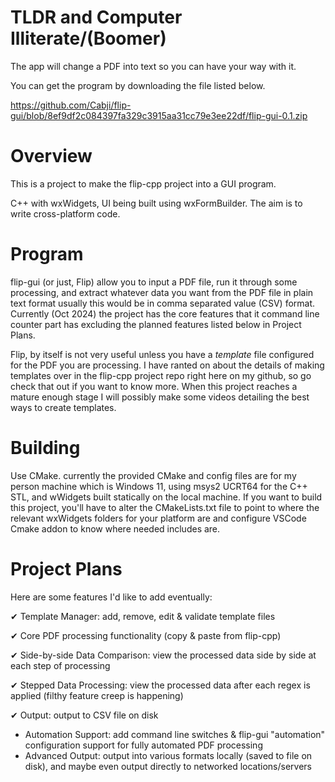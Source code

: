 # TLDR and Computer Illiterate/(Boomer)

The app will change a PDF into text so you can have your way with it.

You can get the program by downloading the file listed below.

https://github.com/Cabji/flip-gui/blob/8ef9df2c084397fa329c3915aa31cc79e3ee22df/flip-gui-0.1.zip

# Overview

This is a project to make the flip-cpp project into a GUI program.

C++ with wxWidgets, UI being built using wxFormBuilder. The aim is to write cross-platform code.

# Program

flip-gui (or just, Flip) allow you to input a PDF file, run it through some processing, and extract whatever data you want from the PDF file in plain text format usually this would be in comma separated value (CSV) format. Currently (Oct 2024) the project has the core features that it command line counter part has excluding the planned features listed below in Project Plans.

Flip, by itself is not very useful unless you have a _template_ file configured for the PDF you are processing. I have ranted on about the details of making templates over in the flip-cpp project repo right here on my github, so go check that out if you want to know more. When this project reaches a mature enough stage I will possibly make some videos detailing the best ways to create templates.

# Building

Use CMake. currently the provided CMake and config files are for my person machine which is Windows 11, using msys2 UCRT64 for the C++ STL, and wWidgets built statically on the local machine.
If you want to build this project, you'll have to alter the CMakeLists.txt file to point to where the relevant wxWidgets folders for your platform are and configure VSCode Cmake addon to know where needed includes are.

# Project Plans

Here are some features I'd like to add eventually:

✔ Template Manager: add, remove, edit & validate template files

✔ Core PDF processing functionality (copy & paste from flip-cpp)

✔ Side-by-side Data Comparison: view the processed data side by side at each step of processing

✔ Stepped Data Processing: view the processed data after each regex is applied (filthy feature creep is happening)

✔ Output: output to CSV file on disk

- Automation Support: add command line switches & flip-gui "automation" configuration support for fully automated PDF processing
- Advanced Output: output into various formats locally (saved to file on disk), and maybe even output directly to networked locations/servers
